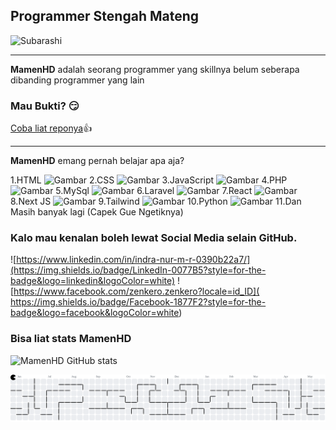 ## Programmer Stengah Mateng
![Subarashi](https://media1.tenor.com/m/ZT_AImXnF4UAAAAd/subarashi.gif)

****
**MamenHD** adalah seorang programmer yang skillnya belum seberapa dibanding programmer yang lain

### Mau Bukti? 😏

[Coba liat reponya](https://github.com/MamenHD?tab=repositories)👍
****
**MamenHD** emang pernah belajar apa aja?

1.HTML ![Gambar](https://img.shields.io/badge/HTML5-E34F26?style=for-the-badge&logo=html5&logoColor=white)
2.CSS ![Gambar](https://img.shields.io/badge/CSS3-1572B6?style=for-the-badge&logo=css3&logoColor=white)
3.JavaScript ![Gambar](https://img.shields.io/badge/JavaScript-323330?style=for-the-badge&logo=javascript&logoColor=F7DF1E)
4.PHP ![Gambar](https://img.shields.io/badge/PHP-777BB4?style=for-the-badge&logo=php&logoColor=white)
5.MySql ![Gambar](    https://img.shields.io/badge/MySQL-005C84?style=for-the-badge&logo=mysql&logoColor=white)
6.Laravel ![Gambar](https://img.shields.io/badge/Laravel-FF2D20?style=for-the-badge&logo=laravel&logoColor=white)
7.React ![Gambar](https://img.shields.io/badge/React-20232A?style=for-the-badge&logo=react&logoColor=61DAFB)
8.Next JS ![Gambar](https://img.shields.io/badge/next%20js-000000?style=for-the-badge&logo=nextdotjs&logoColor=white)
9.Tailwind ![Gambar](    https://img.shields.io/badge/Tailwind_CSS-38B2AC?style=for-the-badge&logo=tailwind-css&logoColor=white)
10.Python ![Gambar](https://img.shields.io/badge/Python-FFD43B?style=for-the-badge&logo=python&logoColor=blue)
11.Dan Masih banyak lagi (Capek Gue Ngetiknya)

### Kalo mau kenalan boleh lewat Social Media selain GitHub.

![https://www.linkedin.com/in/indra-nur-m-r-0390b22a7/](https://img.shields.io/badge/LinkedIn-0077B5?style=for-the-badge&logo=linkedin&logoColor=white) ![https://www.facebook.com/zenkero.zenkero?locale=id_ID](    https://img.shields.io/badge/Facebook-1877F2?style=for-the-badge&logo=facebook&logoColor=white)

### Bisa liat stats MamenHD
![MamenHD GitHub stats](https://github-readme-stats.vercel.app/api?username=MamenHD&show_icons=true&theme=tokyonight)

<picture>
  <source media="(prefers-color-scheme: dark)" srcset="https://raw.githubusercontent.com/MamenHD/MamenHD/output/pacman-contribution-graph-dark.svg">
  <source media="(prefers-color-scheme: light)" srcset="https://raw.githubusercontent.com/MamenHD/MamenHD/output/pacman-contribution-graph.svg">
  <img alt="pacman contribution graph" src="https://raw.githubusercontent.com/MamenHD/MamenHD/output/pacman-contribution-graph.svg">
</picture>

###